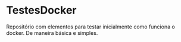 # TestesDocker

Repositório com elementos para testar inicialmente como funciona o docker.
De maneira básica e simples.
